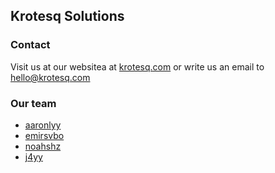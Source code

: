 ## Krotesq Solutions

### Contact
Visit us at our websitea at [krotesq.com](https://krotesq.com) or write us an email to hello@krotesq.com

### Our team

- [aaronlyy](https://github.com/aaronlyy)
- [emirsvbo](https://github.com/emirsvbo)
- [noahshz](https://github.com/noahshz)
- [j4yy](https://github.com/J4yyy)
